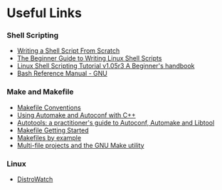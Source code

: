Useful Links
============

### Shell Scripting
*   [Writing a Shell Script From Scratch](http://net.tutsplus.com/tutorials/tools-and-tips/writing-a-shell-script-from-scratch/)
*   [The Beginner Guide to Writing Linux Shell Scripts](http://www.maketecheasier.com/write-linux-shell-scripts/)
*   [Linux Shell Scripting Tutorial v1.05r3 A Beginner's handbook](http://doc.dev.md/lsst/)
*   [Bash Reference Manual - GNU](http://www.gnu.org/software/bash/manual/bashref.html)

### Make and Makefile
*   [Makefile Conventions](http://www.gnu.org/prep/standards/html_node/Makefile-Conventions.html)
*   [Using Automake and Autoconf with C++](http://www.openismus.com/documents/linux/automake/automake.shtml)
*   [Autotools: a practitioner's guide to Autoconf, Automake and Libtool](http://www.freesoftwaremagazine.com/books/autotools_a_guide_to_autoconf_automake_libtool)
*   [Makefile Getting Started](http://oucsace.cs.ohiou.edu/~bhumphre/makefile.html)
*   [Makefiles by example](http://mrbook.org/tutorials/make/)
*   [Multi-file projects and the GNU Make utility](http://www.elitecoders.de/mags/cscene/CS2/CS2-10.html)

### Linux
*   [DistroWatch](http://www.distrowatch.com)
